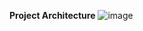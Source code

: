 **Project Architecture**
![image](https://github.com/Dev-hoT6/.github/assets/97217295/1f015d4a-4ab4-44f1-a269-773a38e3a00f)
